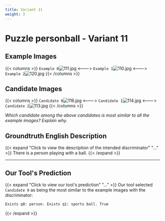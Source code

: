 ```yaml
---
title: Variant 11
weight: 3
---
```


# Puzzle personball - Variant 11

## Example Images
{{< columns >}}
`Example 0`![111.jpg](/natscene_data/images/111.jpg)
<--->
`Example 1`![110.jpg](/natscene_data/images/110.jpg)
<--->
`Example 2`![120.jpg](/natscene_data/images/120.jpg)
{{< /columns >}}

## Candidate Images
{{< columns >}}
`Candidate 0`![116.jpg](/natscene_data/images/116.jpg)
<--->
`Candidate 1`![114.jpg](/natscene_data/images/114.jpg)
<--->
`Candidate 2`![113.jpg](/natscene_data/images/113.jpg)
{{< /columns >}}

*Which candidate among the above candidates is most similar to all the example images? Explain why.*

## Groundtruth English Description

{{< expand "Click to view the description of the intended discriminator" "..." >}}
There is a person playing with a ball.
{{< /expand >}}

---



## Our Tool's Prediction

{{< expand "Click to view our tool's prediction" "..." >}}
Our tool selected `Candidate 0` as being the most similar to the example images with the discriminator:
```plaintext
Exists q0: person. Exists q1: sports ball. True
```
{{< /expand >}}
